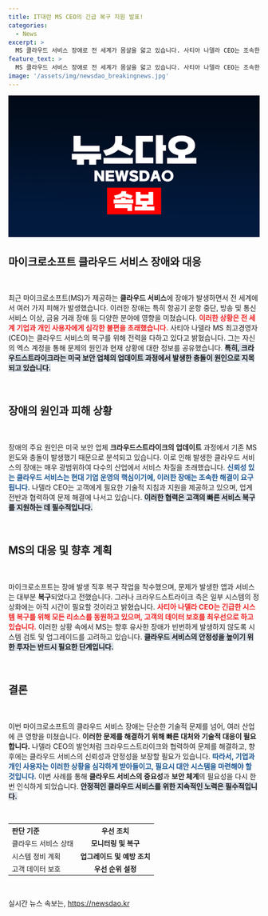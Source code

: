 ```yaml
---
title: IT대란 MS CEO의 긴급 복구 지원 발표!
categories:
  - News
excerpt: >
  MS 클라우드 서비스 장애로 전 세계가 몸살을 앓고 있습니다. 사티아 나델라 CEO는 조속한 복구를 위해 크라우드스트라이크와 협력 중이며, 항공, 방송, 금융 등 다양한 분야에서 큰 피해가 발생하고 있습니다.
feature_text: >
  MS 클라우드 서비스 장애로 전 세계가 몸살을 앓고 있습니다. 사티아 나델라 CEO는 조속한 복구를 위해 크라우드스트라이크와 협력 중이며, 항공, 방송, 금융 등 다양한 분야에서 큰 피해가 발생하고 있습니다.
image: '/assets/img/newsdao_breakingnews.jpg'
---
```


<p><img src="/assets/img/newsdao_breakingnews.jpg" alt="firstkoreanews 속보" /></p>

<h2 data-ke-size="size26">마이크로소프트 클라우드 서비스 장애와 대응</h2>

<p data-ke-size="size16">&nbsp;</p>

<p>최근 마이크로소프트(MS)가 제공하는 <b>클라우드 서비스</b>에 장애가 발생하면서 전 세계에서 여러 가지 피해가 발생했습니다. 이러한 장애는 특히 항공기 운항 중단, 방송 및 통신 서비스 이상, 금융 거래 장애 등 다양한 분야에 영향을 미쳤습니다. <b><span style="color: #ee2323;">이러한 상황은 전 세계 기업과 개인 사용자에게 심각한 불편을 초래했습니다.</span></b> 사티아 나델라 MS 최고경영자(CEO)는 클라우드 서비스의 복구를 위해 전력을 다하고 있다고 밝혔습니다. 그는 자신의 엑스 계정을 통해 문제의 원인과 현재 상황에 대한 정보를 공유했습니다. <b><span style="background-color: #21538527;">특히, 크라우드스트라이크라는 미국 보안 업체의 업데이트 과정에서 발생한 충돌이 원인으로 지목되고 있습니다.</span></b></p>

<p data-ke-size="size16">&nbsp;</p>

<h2 data-ke-size="size26">장애의 원인과 피해 상황</h2>

<p data-ke-size="size16">&nbsp;</p>

<p>장애의 주요 원인은 미국 보안 업체 <b>크라우드스트라이크의 업데이트</b> 과정에서 기존 MS 윈도와 충돌이 발생했기 때문으로 분석되고 있습니다. 이로 인해 발생한 클라우드 서비스의 장애는 매우 광범위하여 다수의 산업에서 서비스 차질을 초래했습니다. <b><span style="color: #1a5490;">신뢰성 있는 클라우드 서비스는 현대 기업 운영의 핵심이기에, 이러한 장애는 조속한 해결이 요구됩니다.</span></b> 나델라 CEO는 고객에게 필요한 기술적 지침과 지원을 제공하고 있으며, 업계 전반과 협력하여 문제 해결에 나서고 있습니다. <b><span style="background-color: #21538527;">이러한 협력은 고객의 빠른 서비스 복구를 지원하는 데 필수적입니다.</span></b></p>

<p data-ke-size="size16">&nbsp;</p>

<h2 data-ke-size="size26">MS의 대응 및 향후 계획</h2>

<p data-ke-size="size16">&nbsp;</p>

<p>마이크로소프트는 장애 발생 직후 복구 작업을 착수했으며, 문제가 발생한 앱과 서비스는 대부분 <b>복구</b>되었다고 전했습니다. 그러나 크라우드스트라이크 측은 일부 시스템의 정상화에는 아직 시간이 필요할 것이라고 밝혔습니다. <b><span style="color: #ee2323;">사티아 나델라 CEO는 긴급한 시스템 복구를 위해 모든 리소스를 동원하고 있으며, 고객의 데이터 보호를 최우선으로 하고 있습니다.</span></b> 이러한 상황 속에서 MS는 향후 유사한 장애가 빈번하게 발생하지 않도록 시스템 검토 및 업그레이드를 고려하고 있습니다. <b><span style="background-color: #21538527;">클라우드 서비스의 안정성을 높이기 위한 투자는 반드시 필요한 단계입니다.</span></b></p>

<p data-ke-size="size16">&nbsp;</p>

<h2 data-ke-size="size26">결론</h2>

<p data-ke-size="size16">&nbsp;</p>

<p>이번 마이크로소프트의 클라우드 서비스 장애는 단순한 기술적 문제를 넘어, 여러 산업에 큰 영향을 미쳤습니다. <b>이러한 문제를 해결하기 위해 빠른 대처와 기술적 대응이 필요합니다.</b> 나델라 CEO의 발언처럼 크라우드스트라이크와 협력하여 문제를 해결하고, 향후에는 클라우드 서비스의 신뢰성과 안정성을 보장할 필요가 있습니다. <b><span style="color: #1a5490;">따라서, 기업과 개인 사용자는 이러한 상황을 심각하게 받아들이고, 필요시 대안 시스템을 마련해야 할 것입니다.</span></b> 이번 사례를 통해 <b>클라우드 서비스의 중요성</b>과 <b>보안 체계</b>의 필요성을 다시 한번 인식하게 되었습니다. <b><span style="background-color: #21538527;">안정적인 클라우드 서비스를 위한 지속적인 노력은 필수적입니다.</span></b></p>

<p data-ke-size="size16">&nbsp;</p>

<table style="width: 100%; border-collapse: collapse;">
    <tr>
        <th style="text-align: left;">판단 기준</th>
        <th style="text-align: center; height: 17px;"><b>우선 조치</b></th>
    </tr>
    <tr>
        <td style="text-align: left;">클라우드 서비스 상태</td>
        <td style="text-align: center; height: 17px;"><b>모니터링 및 복구</b></td>
    </tr>
    <tr>
        <td style="text-align: left;">시스템 정비 계획</td>
        <td style="text-align: center; height: 17px;"><b>업그레이드 및 예방 조치</b></td>
    </tr>
    <tr>
        <td style="text-align: left;">고객 데이터 보호</td>
        <td style="text-align: center; height: 17px;"><b>우선 순위 설정</b></td>
    </tr>
</table>

<p data-ke-size="size16">&nbsp;</p>
실시간 뉴스 속보는, <a href="https://newsdao.kr" rel="dofollow">https://newsdao.kr</a>


